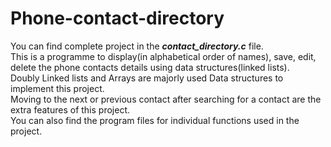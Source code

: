 # Phone-contact-directory
You can find complete project in the _**contact_directory.c**_ file. <br />
This is a programme to display(in alphabetical order of names), save, edit, delete the phone contacts details using data structures(linked lists). <br />
Doubly Linked lists and Arrays are majorly used Data structures to implement this project. <br />
Moving to the next or previous contact after searching for a contact are the extra features of this project.<br />
You can also find the program files for individual functions used in the project.
